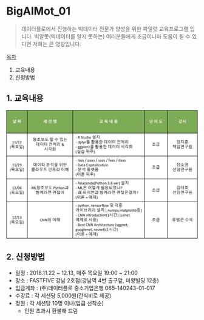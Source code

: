 # BigAlMot_01
> 데이터플로에서 진행하는 빅데이터 전문가 양성을 위한 파일럿 교육프로그램 입니다.
> 빅알못(빅데이터를 알지 못하는) 여러분들에게 조금이나마 도움이 될 수 있다면 저희는 큰 영광입니다.

[목차](https://github.com/df-AI/BigAlMot_01#bigalmot_01)
1. 교육내용
2. 신청방법


## 1. 교육내용

![session_table](./img/session_table.png)

## 2. 신청방법

- 일정 : 2018.11.22 ~ 12.13, 매주 목요일 19:00 ~ 21:00
- 장소 : FASTFIVE 강남 2호점(강남역 4번 출구앞, 미왕빌딩 12층)
- 입금계좌 : (주)데이터플로 중소기업은행 065-140243-01-017
- 수강료 : 각 세션당 5,000원(간식비로 제공)
- 정원 : 각 세션당 10명 이내(입급 선착순)
  - 인원 초과시 환불해 드림

